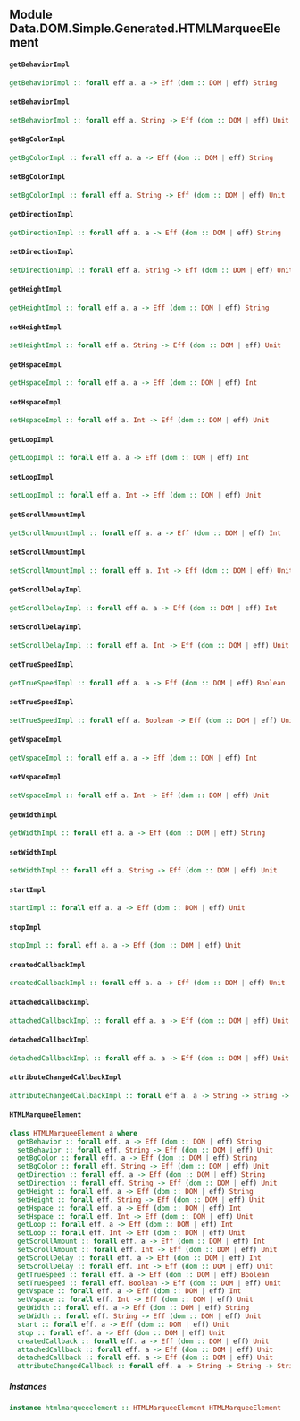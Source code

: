 ## Module Data.DOM.Simple.Generated.HTMLMarqueeElement

#### `getBehaviorImpl`

``` purescript
getBehaviorImpl :: forall eff a. a -> Eff (dom :: DOM | eff) String
```

#### `setBehaviorImpl`

``` purescript
setBehaviorImpl :: forall eff a. String -> Eff (dom :: DOM | eff) Unit
```

#### `getBgColorImpl`

``` purescript
getBgColorImpl :: forall eff a. a -> Eff (dom :: DOM | eff) String
```

#### `setBgColorImpl`

``` purescript
setBgColorImpl :: forall eff a. String -> Eff (dom :: DOM | eff) Unit
```

#### `getDirectionImpl`

``` purescript
getDirectionImpl :: forall eff a. a -> Eff (dom :: DOM | eff) String
```

#### `setDirectionImpl`

``` purescript
setDirectionImpl :: forall eff a. String -> Eff (dom :: DOM | eff) Unit
```

#### `getHeightImpl`

``` purescript
getHeightImpl :: forall eff a. a -> Eff (dom :: DOM | eff) String
```

#### `setHeightImpl`

``` purescript
setHeightImpl :: forall eff a. String -> Eff (dom :: DOM | eff) Unit
```

#### `getHspaceImpl`

``` purescript
getHspaceImpl :: forall eff a. a -> Eff (dom :: DOM | eff) Int
```

#### `setHspaceImpl`

``` purescript
setHspaceImpl :: forall eff a. Int -> Eff (dom :: DOM | eff) Unit
```

#### `getLoopImpl`

``` purescript
getLoopImpl :: forall eff a. a -> Eff (dom :: DOM | eff) Int
```

#### `setLoopImpl`

``` purescript
setLoopImpl :: forall eff a. Int -> Eff (dom :: DOM | eff) Unit
```

#### `getScrollAmountImpl`

``` purescript
getScrollAmountImpl :: forall eff a. a -> Eff (dom :: DOM | eff) Int
```

#### `setScrollAmountImpl`

``` purescript
setScrollAmountImpl :: forall eff a. Int -> Eff (dom :: DOM | eff) Unit
```

#### `getScrollDelayImpl`

``` purescript
getScrollDelayImpl :: forall eff a. a -> Eff (dom :: DOM | eff) Int
```

#### `setScrollDelayImpl`

``` purescript
setScrollDelayImpl :: forall eff a. Int -> Eff (dom :: DOM | eff) Unit
```

#### `getTrueSpeedImpl`

``` purescript
getTrueSpeedImpl :: forall eff a. a -> Eff (dom :: DOM | eff) Boolean
```

#### `setTrueSpeedImpl`

``` purescript
setTrueSpeedImpl :: forall eff a. Boolean -> Eff (dom :: DOM | eff) Unit
```

#### `getVspaceImpl`

``` purescript
getVspaceImpl :: forall eff a. a -> Eff (dom :: DOM | eff) Int
```

#### `setVspaceImpl`

``` purescript
setVspaceImpl :: forall eff a. Int -> Eff (dom :: DOM | eff) Unit
```

#### `getWidthImpl`

``` purescript
getWidthImpl :: forall eff a. a -> Eff (dom :: DOM | eff) String
```

#### `setWidthImpl`

``` purescript
setWidthImpl :: forall eff a. String -> Eff (dom :: DOM | eff) Unit
```

#### `startImpl`

``` purescript
startImpl :: forall eff a. a -> Eff (dom :: DOM | eff) Unit
```

#### `stopImpl`

``` purescript
stopImpl :: forall eff a. a -> Eff (dom :: DOM | eff) Unit
```

#### `createdCallbackImpl`

``` purescript
createdCallbackImpl :: forall eff a. a -> Eff (dom :: DOM | eff) Unit
```

#### `attachedCallbackImpl`

``` purescript
attachedCallbackImpl :: forall eff a. a -> Eff (dom :: DOM | eff) Unit
```

#### `detachedCallbackImpl`

``` purescript
detachedCallbackImpl :: forall eff a. a -> Eff (dom :: DOM | eff) Unit
```

#### `attributeChangedCallbackImpl`

``` purescript
attributeChangedCallbackImpl :: forall eff a. a -> String -> String -> String -> Eff (dom :: DOM | eff) Unit
```

#### `HTMLMarqueeElement`

``` purescript
class HTMLMarqueeElement a where
  getBehavior :: forall eff. a -> Eff (dom :: DOM | eff) String
  setBehavior :: forall eff. String -> Eff (dom :: DOM | eff) Unit
  getBgColor :: forall eff. a -> Eff (dom :: DOM | eff) String
  setBgColor :: forall eff. String -> Eff (dom :: DOM | eff) Unit
  getDirection :: forall eff. a -> Eff (dom :: DOM | eff) String
  setDirection :: forall eff. String -> Eff (dom :: DOM | eff) Unit
  getHeight :: forall eff. a -> Eff (dom :: DOM | eff) String
  setHeight :: forall eff. String -> Eff (dom :: DOM | eff) Unit
  getHspace :: forall eff. a -> Eff (dom :: DOM | eff) Int
  setHspace :: forall eff. Int -> Eff (dom :: DOM | eff) Unit
  getLoop :: forall eff. a -> Eff (dom :: DOM | eff) Int
  setLoop :: forall eff. Int -> Eff (dom :: DOM | eff) Unit
  getScrollAmount :: forall eff. a -> Eff (dom :: DOM | eff) Int
  setScrollAmount :: forall eff. Int -> Eff (dom :: DOM | eff) Unit
  getScrollDelay :: forall eff. a -> Eff (dom :: DOM | eff) Int
  setScrollDelay :: forall eff. Int -> Eff (dom :: DOM | eff) Unit
  getTrueSpeed :: forall eff. a -> Eff (dom :: DOM | eff) Boolean
  setTrueSpeed :: forall eff. Boolean -> Eff (dom :: DOM | eff) Unit
  getVspace :: forall eff. a -> Eff (dom :: DOM | eff) Int
  setVspace :: forall eff. Int -> Eff (dom :: DOM | eff) Unit
  getWidth :: forall eff. a -> Eff (dom :: DOM | eff) String
  setWidth :: forall eff. String -> Eff (dom :: DOM | eff) Unit
  start :: forall eff. a -> Eff (dom :: DOM | eff) Unit
  stop :: forall eff. a -> Eff (dom :: DOM | eff) Unit
  createdCallback :: forall eff. a -> Eff (dom :: DOM | eff) Unit
  attachedCallback :: forall eff. a -> Eff (dom :: DOM | eff) Unit
  detachedCallback :: forall eff. a -> Eff (dom :: DOM | eff) Unit
  attributeChangedCallback :: forall eff. a -> String -> String -> String -> Eff (dom :: DOM | eff) Unit
```

##### Instances
``` purescript
instance htmlmarqueeelement :: HTMLMarqueeElement HTMLMarqueeElement
```


